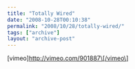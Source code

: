```yaml
---
title: "Totally Wired"
date: "2008-10-28T00:10:38"
permalink: "2008/10/28/totally-wired/"
tags: ["archive"]
layout: "archive-post"
---
```

\[vimeo\]http://vimeo.com/901887\[/vimeo\]
